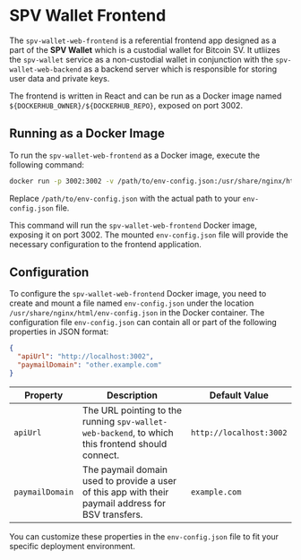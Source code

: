 # SPV Wallet Frontend

The `spv-wallet-web-frontend` is a referential frontend app designed as a part of the **SPV Wallet** which is a custodial wallet for Bitcoin SV.
It utliizes the `spv-wallet` service as a non-custodial wallet in conjunction with the `spv-wallet-web-backend` as a backend server which is responsible for storing user data and private keys.

The frontend is written in React and can be run as a Docker image named `${DOCKERHUB_OWNER}/${DOCKERHUB_REPO}`, exposed on port 3002.

## Running as a Docker Image

To run the `spv-wallet-web-frontend` as a Docker image, execute the following command:

```bash
docker run -p 3002:3002 -v /path/to/env-config.json:/usr/share/nginx/html/env-config.json ${DOCKERHUB_OWNER}/${DOCKERHUB_REPO}:latest
```

Replace `/path/to/env-config.json` with the actual path to your `env-config.json` file.

This command will run the `spv-wallet-web-frontend` Docker image, exposing it on port 3002. The mounted `env-config.json` file will provide the necessary configuration to the frontend application.

## Configuration

To configure the `spv-wallet-web-frontend` Docker image, you need to create and mount a file named `env-config.json` under the location `/usr/share/nginx/html/env-config.json` in the Docker container.
The configuration file `env-config.json` can contain all or part of the following properties in JSON format:

```json
{
  "apiUrl": "http://localhost:3002",
  "paymailDomain": "other.example.com"
}
```

| Property        | Description                                                                                         | Default Value           |
| --------------- | --------------------------------------------------------------------------------------------------- | ----------------------- |
| `apiUrl`        | The URL pointing to the running `spv-wallet-web-backend`, to which this frontend should connect.    | `http://localhost:3002` |
| `paymailDomain` | The paymail domain used to provide a user of this app with their paymail address for BSV transfers. | `example.com`           |

You can customize these properties in the `env-config.json` file to fit your specific deployment environment.
